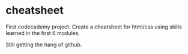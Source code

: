 # cheatsheet

First codecademy project. Create a cheatsheet for html/css using skills learned in the first 6 modules.

Still getting the hang of github.
